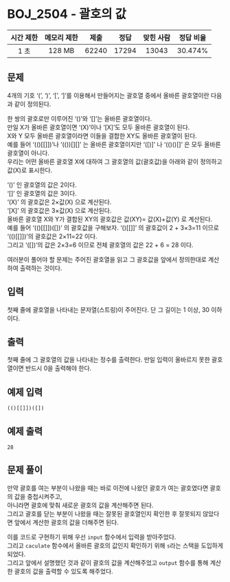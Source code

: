 # BOJ_2504 - 괄호의 값

| 시간 제한 | 메모리 제한 | 제출  | 정답  | 맞힌 사람 | 정답 비율 |
| :-------: | :---------: | :---: | :---: | :-------: | :-------: |
|   1 초    |   128 MB    | 62240 | 17294 |   13043   |  30.474%  |

## 문제

4개의 기호 ‘(’, ‘)’, ‘[’, ‘]’를 이용해서 만들어지는 괄호열 중에서 올바른 괄호열이란 다음과 같이 정의된다.

한 쌍의 괄호로만 이루어진 ‘()’와 ‘[]’는 올바른 괄호열이다.  
만일 X가 올바른 괄호열이면 ‘(X)’이나 ‘[X]’도 모두 올바른 괄호열이 된다.  
X와 Y 모두 올바른 괄호열이라면 이들을 결합한 XY도 올바른 괄호열이 된다.  
예를 들어 ‘(()[[]])’나 ‘(())[][]’ 는 올바른 괄호열이지만 ‘([)]’ 나 ‘(()()[]’ 은 모두 올바른 괄호열이 아니다.  
우리는 어떤 올바른 괄호열 X에 대하여 그 괄호열의 값(괄호값)을 아래와 같이 정의하고 값(X)로 표시한다.

‘()’ 인 괄호열의 값은 2이다.  
‘[]’ 인 괄호열의 값은 3이다.  
‘(X)’ 의 괄호값은 2×값(X) 으로 계산된다.  
‘[X]’ 의 괄호값은 3×값(X) 으로 계산된다.  
올바른 괄호열 X와 Y가 결합된 XY의 괄호값은 값(XY)= 값(X)+값(Y) 로 계산된다.  
예를 들어 ‘(()[[]])([])’ 의 괄호값을 구해보자. ‘()[[]]’ 의 괄호값이 2 + 3×3=11 이므로 ‘(()[[]])’의 괄호값은 2×11=22 이다.  
그리고 ‘([])’의 값은 2×3=6 이므로 전체 괄호열의 값은 22 + 6 = 28 이다.

여러분이 풀어야 할 문제는 주어진 괄호열을 읽고 그 괄호값을 앞에서 정의한대로 계산하여 출력하는 것이다.

## 입력

첫째 줄에 괄호열을 나타내는 문자열(스트링)이 주어진다. 단 그 길이는 1 이상, 30 이하이다.

## 출력

첫째 줄에 그 괄호열의 값을 나타내는 정수를 출력한다. 만일 입력이 올바르지 못한 괄호열이면 반드시 0을 출력해야 한다.

## 예제 입력

```
(()[[]])([])
```

## 예제 출력

```
28
```

## 문제 풀이

만약 괄호를 여는 부분이 나왔을 때는 바로 이전에 나왔던 괄호가 여는 괄호였다면 괄호의 값을 중첩시켜주고,  
아니라면 괄호에 맞춰 새로운 괄호의 값을 계산해주면 된다.  
그리고 괄호를 닫는 부분이 나왔을 때는 잘못된 괄호열인지 확인한 후 잘못되지 않았다면 앞에서 계산한 괄호의 값을 더해주면 된다.

이를 코드로 구현하기 위해 우선 `input` 함수에서 입력을 받아주었다.  
그리고 `caculate` 함수에서 올바른 괄호의 값인지 확인하기 위해 `s`라는 스택을 도입하게 되었다.  
그리고 앞에서 설명했던 것과 같이 괄호의 값을 계산해주었고 `output` 함수를 통해 계산한 괄호의 값을 출력할 수 있도록 해주었다.
